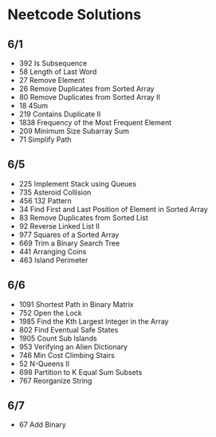 # Neetcode Solutions

## 6/1
- 392 Is Subsequence
- 58 Length of Last Word
- 27 Remove Element
- 26 Remove Duplicates from Sorted Array
- 80 Remove Duplicates from Sorted Array II
- 18 4Sum
- 219 Contains Duplicate II
- 1838 Frequency of the Most Frequent Element
- 209 Minimum Size Subarray Sum
- 71 Simplify Path

## 6/5
- 225 Implement Stack using Queues
- 735 Asteroid Collision
- 456 132 Pattern
- 34 Find First and Last Position of Element in Sorted Array
- 83 Remove Duplicates from Sorted List
- 92 Reverse Linked List II
- 977 Squares of a Sorted Array
- 669 Trim a Binary Search Tree
- 441 Arranging Coins
- 463 Island Perimeter

## 6/6
- 1091 Shortest Path in Binary Matrix
- 752 Open the Lock
- 1985 Find the Kth Largest Integer in the Array
- 802 Find Eventual Safe States
- 1905 Count Sub Islands
- 953 Verifying an Alien Dictionary
- 746 Min Cost Climbing Stairs
- 52 N-Queens II
- 698 Partition to K Equal Sum Subsets
- 767 Reorganize String

## 6/7
- 67 Add Binary


